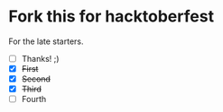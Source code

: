 # Fork this for hacktoberfest

For the late starters.

- [ ] Thanks! ;)
- [x] ~~First~~
- [x] ~~Second~~
- [X] ~~Third~~
- [ ] Fourth
